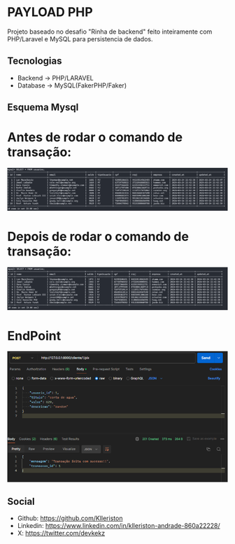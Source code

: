 # PAYLOAD PHP

Projeto baseado no desafio "Rinha de backend" feito inteiramente com PHP/Laravel e MySQL para persistencia de dados.

## Tecnologias
- Backend -> PHP/LARAVEL
- Database -> MySQL(FakerPHP/Faker)

## Esquema Mysql

# Antes de rodar o comando de transação:

![Antes](assets/DatabaseBefore.png)

# Depois de rodar o comando de transação: 

![Depois](assets/DatabaseAfter.png)

# EndPoint

![api](assets/TransactionRoute.png)

## Social
- Github: https://github.com/Klleriston
- Linkedin: https://www.linkedin.com/in/klleriston-andrade-860a22228/
- X: https://twitter.com/devkekz

